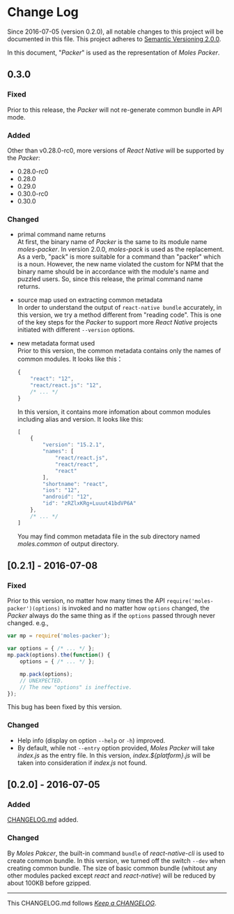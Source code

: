#   Change Log

Since 2016-07-05 (version 0.2.0), all notable changes to this project will be documented in this file. This project adheres to [Semantic Versioning 2.0.0](http://semver.org/).

In this document, "*Packer*" is used as the representation of *Moles Packer*.

##  0.3.0

### Fixed

Prior to this release, the *Packer* will not re-generate common bundle in API mode.

### Added

Other than v0.28.0-rc0, more versions of *React Native* will be supported by the *Packer*:
*   0.28.0-rc0
*   0.28.0
*   0.29.0
*   0.30.0-rc0
*   0.30.0

### Changed

*   primal command name returns  
    At first, the binary name of *Packer* is the same to its module name *moles-packer*. In version 2.0.0, *moles-pack* is used as the replacement. As a verb, "pack" is more suitable for a command than "packer" which is a noun. However, the new name violated the custom for NPM that the binary name should be in accordance with the module's name and puzzled users. So, since this release, the primal command name returns.

*   source map used on extracting common metadata  
    In order to understand the output of ```react-native bundle``` accurately, in this version, we try a method different from "reading code". This is one of the key steps for the *Packer* to support more *React Native* projects initiated with different ```--version``` options.

*   new metadata format used  
    Prior to this version, the common metadata contains only the names of common modules. It looks like this：
    ```javascript
    {
        "react": "12",
        "react/react.js": "12",
        /* ... */
    }
    ```
    In this version, it contains more infomation about common modules including alias and version. It looks like this:
    ```javascript
    [
        {
            "version": "15.2.1",
            "names": [
                "react/react.js",
                "react/react",
                "react"
            ],
            "shortname": "react",
            "ios": "12",
            "android": "12",
            "id": "zRZlxKRg+Luuut41bdVP6A"
        },
        /* ... */
    ]
    ```
    You may find common metadata file in the sub directory named *moles.common* of output directory.

##  [0.2.1] - 2016-07-08

### Fixed

Prior to this version, no matter how many times the API ```require('moles-packer')(options)``` is invoked and no matter how ```options``` changed, the *Packer* always do the same thing as if the ```options``` passed through never changed. e.g.,
```javascript
var mp = require('moles-packer');

var options = { /* ... */ };
mp.pack(options).the(function() {
    options = { /* ... */ };

    mp.pack(options);
    // UNEXPECTED.
    // The new "options" is ineffective.
});
```
This bug has been fixed by this version.

### Changed
*   Help info (display on option ```--help``` or ```-h```) improved.
*   By default, while not ```--entry``` option provided, *Moles Packer* will take *index.js* as the entry file. In this version, *index.${platform}.js*  will be taken into consideration if *index.js* not found.

##  [0.2.0] - 2016-07-05

### Added
[CHANGELOG.md](./CHANGELOG.md) added.

### Changed
By *Moles Pakcer*, the built-in command ```bundle``` of *react-native-cli* is used to create common bundle. In this version, we turned off the switch ```--dev``` when creating common bundle. The size of basic common bundle (whitout any other modules packed except *react* and *react-native*) will be reduced by about 100KB before gzipped.

---
This CHANGELOG.md follows [*Keep a CHANGELOG*](http://keepachangelog.com/).
